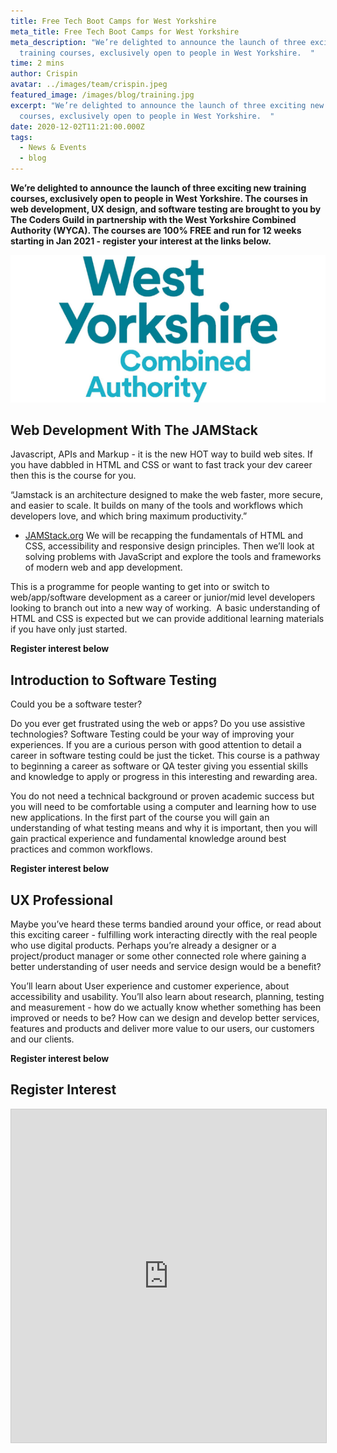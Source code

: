```yaml
---
title: Free Tech Boot Camps for West Yorkshire
meta_title: Free Tech Boot Camps for West Yorkshire
meta_description: "We’re delighted to announce the launch of three exciting new
  training courses, exclusively open to people in West Yorkshire.  "
time: 2 mins
author: Crispin
avatar: ../images/team/crispin.jpeg
featured_image: /images/blog/training.jpg
excerpt: "We’re delighted to announce the launch of three exciting new training
  courses, exclusively open to people in West Yorkshire.  "
date: 2020-12-02T11:21:00.000Z
tags:
  - News & Events
  - blog
---
```

**We’re delighted to announce the launch of three exciting new training courses, exclusively open to people in West Yorkshire. The courses in web development, UX design, and software testing are brought to you by The Coders Guild in partnership with the West Yorkshire Combined Authority (WYCA). The courses are 100% FREE and run for 12 weeks starting in Jan 2021 - register your interest at the links below.**

![West Yorkshire Combined Authority Logo](/images/blog/logo-wyca.png "WYCA")

## Web Development With The JAMStack 

Javascript, APIs and Markup - it is the new HOT way to build web sites. If you have dabbled in HTML and CSS or want to fast track your dev career then this is the course for you.

“Jamstack is an architecture designed to make the web faster, more secure, and easier to scale. It builds on many of the tools and workflows which developers love, and which bring maximum productivity.”
 - [JAMStack.org](https://jamstack.org/)
We will be recapping the fundamentals of HTML and CSS, accessibility and responsive design principles. Then we’ll look at solving problems with JavaScript and explore the tools and frameworks of modern web and app development.

This is a programme for people wanting to get into or switch to web/app/software development as a career or junior/mid level developers looking to branch out into a new way of working.  A basic understanding of HTML and CSS is expected but we can provide additional learning materials if you have only just started.

**Register interest below**

## Introduction to Software Testing

Could you be a software tester?

Do you ever get frustrated using the web or apps? Do you use assistive technologies? Software Testing could be your way of improving your experiences. If you are a curious person with good attention to detail a career in software testing could be just the ticket. This course is a pathway to beginning a career as software or QA tester giving you essential skills and knowledge to apply or progress in this interesting and rewarding area. 

You do not need a technical background or proven academic success but you will need to be comfortable using a computer and learning how to use new applications. In the first part of the course you will gain an understanding of what testing means and why it is important, then you will gain practical experience and fundamental knowledge around best practices and common workflows.

**Register interest below**

## UX Professional

Maybe you’ve heard these terms bandied around your office, or read about this exciting career - fulfilling work interacting directly with the real people who use digital products. Perhaps you’re already a designer or a project/product manager or some other connected role where gaining a better understanding of user needs and service design would be a benefit? 

You’ll learn about User experience and customer experience, about accessibility and usability. You’ll also learn about research, planning, testing and measurement - how do we actually know whether something has been improved or needs to be? How can we design and develop better services, features and products and deliver more value to our users, our customers and our clients.

**Register interest below**

## Register Interest
<iframe class="airtable-embed" src="https://airtable.com/embed/shrqiysnLoLsRA150?backgroundColor=teal" frameborder="0" onmousewheel="" width="100%" height="533" style="background: transparent; border: 1px solid #ccc;"></iframe>